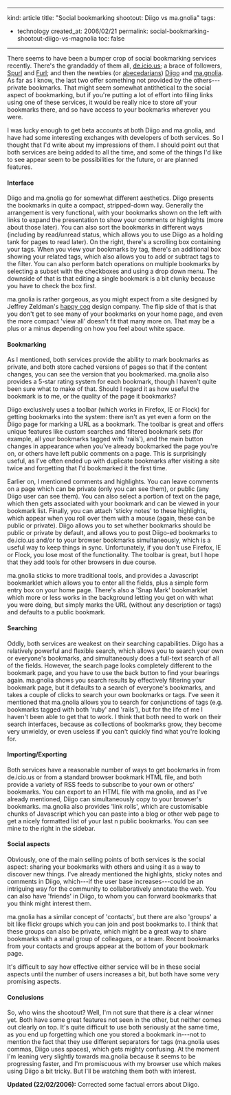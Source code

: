 -----
kind: article
title: "Social bookmarking shootout: Diigo vs ma.gnolia"
tags:
- technology
created_at: 2006/02/21
permalink: social-bookmarking-shootout-diigo-vs-magnolia
toc: false
-----

<p>There seems to have been a bumper crop of social bookmarking services recently. There's the grandaddy of them all, <a href="http://del.icio.us/">de.icio.us</a>; a brace of followers, <a href="http://www.spurl.net/">Spurl</a> and <a href="http://www.furl.net/">Furl</a>; and then the newbies (or <a href="http://www.rousette.org.uk/blog/archives/2006/02/15/word-of-the-day/">abecedarians</a>) <a href="http://www.diigo.com/">Diigo</a> and <a href="http://ma.gnolia.com/">ma.gnolia</a>. As far as I know, the last two offer something not provided by the others---private bookmarks. That might seem somewhat antithetical to the social aspect of bookmarking, but if you're putting a lot of effort into filing links using one of these services, it would be really nice to store <em>all</em> your bookmarks there, and so have access to your bookmarks wherever you were.</p>

<p>I was lucky enough to get beta accounts at both Diigo and ma.gnolia, and have had some interesting exchanges with developers of both services. So I thought that I'd write about my impressions of them. I should point out that both services are being added to all the time, and some of the things I'd like to see appear seem to be possibilities for the future, or are planned features.</p>


<h4>Interface</h4>

<p>Diigo and ma.gnolia go for somewhat different aesthetics. Diigo presents the bookmarks in quite a compact, stripped-down way. Generally the arrangement is very functional, with your bookmarks shown on the left with links to expand the presentation to show your comments or highlights (more about those later). You can also sort the bookmarks in different ways (including by read/unread status, which allows you to use Diigo as a holding tank for pages to read later). On the right, there's a scrolling box containing your tags. When you view your bookmarks by tag, there's an additional box showing your related tags, which also allows you to add or subtract tags to the filter. You can also perform batch operations on multiple bookmarks by selecting a subset with the checkboxes and using a drop down menu. The downside of that is that editing a single bookmark is a bit clunky because you have to check the box first.</p>

<p>ma.gnolia is rather gorgeous, as you might expect from a site designed by Jeffrey Zeldman's <a href="http://www.zeldman.com/daily/0206g.shtml">happy cog</a> design company. The flip side of that is that you don't get to see many of your bookmarks on your home page, and even the more compact 'view all' doesn't fit that many more on. That may be a plus or a minus depending on how you feel about white space.</p>

<h4>Bookmarking</h4>

<p>As I mentioned, both services provide the ability to mark bookmarks as private, and both store cached versions of pages so that if the content changes, you can see the version that you bookmarked. ma.gnolia also provides a 5-star rating system for each bookmark, though I haven't quite been sure what to make of that. Should I regard it as how useful the bookmark is to me, or the quality of the page it bookmarks?</p>

<p>Diigo exclusively uses a toolbar (which works in Firefox, IE or Flock) for getting bookmarks into the system: there isn't as yet even a form on the Diigo page for marking a URL as a bookmark. The toolbar is great and offers unique features like custom searches and filtered bookmark sets (for example, all your bookmarks tagged with 'rails'), and the main button changes in appearance when you've already bookmarked the page you're on, or others have left public comments on a page. This is surprisingly useful, as I've often ended up with duplicate bookmarks after visiting a site twice and forgetting that I'd bookmarked it the first time.</p>

<p>Earlier on, I mentioned comments and highlights. You can leave comments on a page which can be private (only you can see them), or public (any Diigo user can see them). You can also select a portion of text on the page, which then gets associated with your bookmark and can be viewed in your bookmark list. Finally, you can attach 'sticky notes' to these highlights, which appear when you roll over them with a mouse (again, these can be public or private). Diigo allows you to set whether bookmarks should be public or private by default, and allows you to post Diigo-ed bookmarks to de.icio.us and/or to your browser bookmarks simultaneously, which is a useful way to keep things in sync. Unfortunately, if you don't use Firefox, IE or Flock, you lose most of the functionality. The toolbar is great, but I hope that they add tools for other browsers in due course.</p>

<p>ma.gnolia sticks to more traditional tools, and provides a Javascript bookmarklet which allows you to enter all the fields, plus a simple form entry box on your home page. There's also a 'Snap Mark' bookmarklet which more or less works in the background letting you get on with what you were doing, but simply marks the URL (without any description or tags) and defaults to a public bookmark.</p>

<h4>Searching</h4>

<p>Oddly, both services are weakest on their searching capabilities. Diigo has a relatively powerful and flexible search, which allows you to search your own or everyone's bookmarks, and simultaneously does a full-text search of all of the fields. However, the search page looks completely different to the bookmark page, and you have to use the back button to find your bearings again. ma.gnolia shows you search results by effectively filtering your bookmark page, but it defaults to a search of everyone's bookmarks, and takes a couple of clicks to search your own bookmarks or tags. I've seen it mentioned that ma.gnolia allows you to search for conjunctions of tags (e.g. bookmarks tagged with both 'ruby' and 'rails'), but for the life of me I haven't been able to get that to work. I think that both need to work on their search interfaces, because as collections of bookmarks grow, they become very unwieldy, or even useless if you can't quickly find what you're looking for.</p>

<h4>Importing/Exporting</h4>

<p>Both services have a reasonable number of ways to get bookmarks in from de.icio.us or from a standard browser bookmark HTML file, and both provide a variety of RSS feeds to subscribe to your own or others' bookmarks. You can export to an HTML file with ma.gnolia, and as I've already mentioned, Diigo can simultaneously copy to your browser's bookmarks. ma.gnolia also provides 'link rolls', which are customisable chunks of Javascript which you can paste into a blog or other web page to get a nicely formatted list of your last n public bookmarks. You can see mine to the right in the sidebar.</p>

<h4>Social aspects</h4>

<p>Obviously, one of the main selling points of both services is the social aspect: sharing your bookmarks with others and using it as a way to discover new things. I've already mentioned the highlights, sticky notes and comments in Diigo, which---if the user base increases---could be an intriguing way for the community to collaboratively annotate the web. You can also have 'friends' in Diigo, to whom you can forward bookmarks that you think might interest them.</p>

<p>ma.gnolia has a similar concept of 'contacts', but there are also 'groups' a bit like flickr groups which you can join and post bookmarks to. I think that these groups can also be private, which might be a great way to share bookmarks with a small group of colleagues, or a team. Recent bookmarks from your contacts and groups appear at the bottom of your bookmark page.</p>

<p>It's difficult to say how effective either service will be in these social aspects until the number of users increases a bit, but both have some very promising aspects.</p>

<h4>Conclusions</h4>

<p>So, who wins the shootout? Well, I'm not sure that there <em>is</em> a clear winner yet. Both have some great features not seen in the other, but neither comes out clearly on top. It's quite difficult to use both seriously at the same time, as you end up forgetting which one you stored a bookmark in---not to mention the fact that they use different separators for tags (ma.gnolia uses commas, Diigo uses spaces), which gets mighty confusing. At the moment I'm leaning very slightly towards ma.gnolia because it seems to be progressing faster, and I'm promiscuous with my browser use which makes using Diigo a bit tricky. But I'll be watching them both with interest.</p>

<p><strong>Updated (22/02/2006):</strong> Corrected some factual errors about Diigo.</p>

